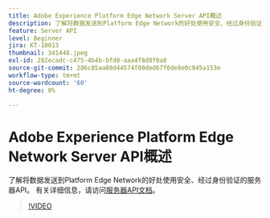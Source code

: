 ```yaml
---
title: Adobe Experience Platform Edge Network Server API概述
description: 了解将数据发送到Platform Edge Network的好处使用安全、经过身份验证的服务器API。
feature: Server API
level: Beginner
jira: KT-10013
thumbnail: 341448.jpeg
exl-id: 282ecadc-c475-4b4b-bfd0-aaa4f8d8f0a8
source-git-commit: 286c85aa88d44574f00ded67f0de8e0c945a153e
workflow-type: tm+mt
source-wordcount: '60'
ht-degree: 0%

---
```


# Adobe Experience Platform Edge Network Server API概述

了解将数据发送到Platform Edge Network的好处使用安全、经过身份验证的服务器API。 有关详细信息，请访问[服务器API文档](https://experienceleague.adobe.com/docs/experience-platform/edge-network-server-api/overview.html?lang=zh-Hans)。

>[!VIDEO](https://video.tv.adobe.com/v/341448?learn=on&enablevpops)
